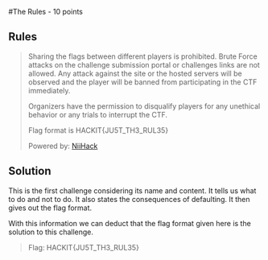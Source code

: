 #The Rules - 10 points
## Rules
> Sharing the flags between different players is prohibited.
Brute Force attacks on the challenge submission portal or challenges links are not allowed.
Any attack against the site or the hosted servers will be observed and the player will be banned from participating in the CTF immediately.
>
>Organizers have the permission to disqualify players for any unethical behavior or any trials to interrupt the CTF.
>
>Flag format is HACKIT{JU5T_TH3_RUL35}
>
>Powered by: [NiiHack](https://niihackgh.com/)


## Solution
This is the first challenge considering its name and content. It tells us what to do and not to do.
It also states the consequences of defaulting. It then gives out the flag format.

With this information we can deduct that the flag format given here is the solution to this challenge.

>Flag: HACKIT{JU5T_TH3_RUL35}